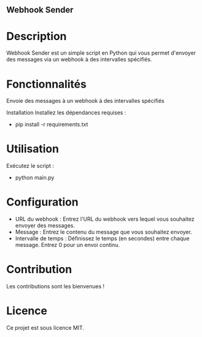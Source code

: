 ## Webhook Sender

# Description
Webhook Sender est un simple script en Python qui vous permet d'envoyer des messages via un webhook à des intervalles spécifiés.

# Fonctionnalités
Envoie des messages à un webhook à des intervalles spécifiés

Installation
Installez les dépendances requises :
- pip install -r requirements.txt

# Utilisation
Exécutez le script :
- python main.py

# Configuration
- URL du webhook : Entrez l'URL du webhook vers lequel vous souhaitez envoyer des messages.
- Message : Entrez le contenu du message que vous souhaitez envoyer.
- Intervalle de temps : Définissez le temps (en secondes) entre chaque message. Entrez 0 pour un envoi continu.

# Contribution
Les contributions sont les bienvenues !

# Licence
Ce projet est sous licence MIT.
